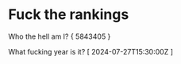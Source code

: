 # Fuck the rankings

Who the hell am I?
{ 5843405 }

What fucking year is it?
[ 2024-07-27T15:30:00Z ]
